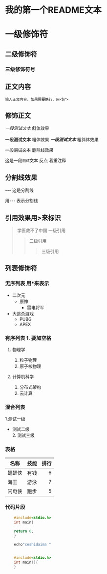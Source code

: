 # 我的第一个README文本
# 一级修饰符
## 二级修饰符
### 三级修饰符号

## 正文内容
	输入正文内容，如果需要换行，用<br>

## 修饰正文
	
*一段测试文本*		斜体效果<br>	
**一段测试文本**	粗体效果
***一段测试文本***	粗斜体效果

~~一段测试文本~~ 	删除线效果

这是一段`测试`文本	反点 着重注释
## 分割线效果

--- 这是分割线

用\-\-\- 表示分割线

## 引用效果用\>来标识

>学医救不了中国 一级引用
>>二级引用
>>>三级引用

## 列表修饰符
### 无序列表 用\*来表示
* 二次元
  * 原神
    * 雷电将军
* 大逃杀游戏
  * PUBG
  * APEX

### 有序列表 1. 要加空格
1. 物理学
   1. 粒子物理
   2. 原子核物理

2. 计算机科学
   1. 分布式架构
   2. 云计算

### 混合列表
1.测试一级
  * 测试二级 <br>
    2. 测试三级


### 表格
名称|技能|排行
--|:--:|--:|
蝙蝠侠|有钱|6
海王|游泳|7
闪电侠|跑步|5

### 代码片段

```c
	#include<stdio.h>
	int main{

	return 0;
	}

```

```bash
	echo"ceshidaima "

```

```cpp

	#include<stdio.h>
	int main(){
	}

```
